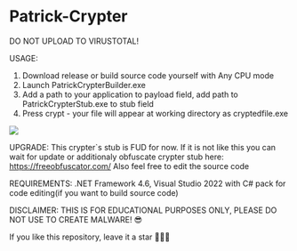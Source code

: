 # Patrick-Crypter

DO NOT UPLOAD TO VIRUSTOTAL!

USAGE:
1) Download release or build source code yourself with Any CPU mode
2) Launch PatrickCrypterBuilder.exe
3) Add a path to your application to payload field, add path to PatrickCrypterStub.exe to stub field
4) Press crypt - your file will appear at working directory as cryptedfile.exe

![](https://github.com/OdiLock/Patrick-Crypter/blob/main/Patrick%20Crypter%20Builder/Patrick%20Jane%20Crypter%20Builder/Builder.png)

UPGRADE:
This crypter`s stub is FUD for now. If it is not like this you can wait for update or additionaly obfuscate  crypter stub here: https://freeobfuscator.com/
Also feel free to edit the source code

REQUIREMENTS:
.NET Framework 4.6, Visual Studio 2022 with C# pack for code editing(if you want to build source code)

DISCLAIMER:
THIS IS FOR EDUCATIONAL PURPOSES ONLY, PLEASE DO NOT USE TO CREATE MALWARE! 😎

If you like this repository, leave it a star 🌟🌟🌟

